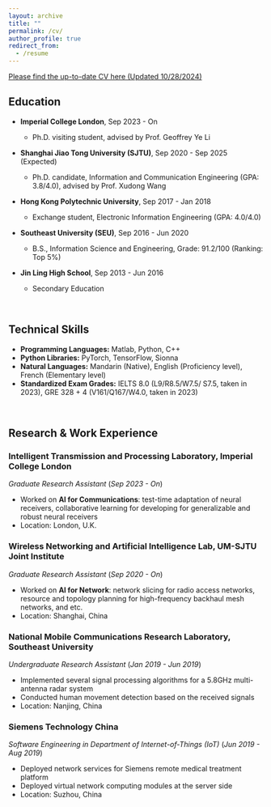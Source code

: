 ```yaml
---
layout: archive
title: ""
permalink: /cv/
author_profile: true
redirect_from:
  - /resume
---
```


[Please find the up-to-date CV here (Updated 10/28/2024)](/files/CV_tianxin_updated.pdf)

## Education

- **Imperial College London**, Sep 2023 - On
  - Ph.D. visiting student, advised by Prof. Geoffrey Ye Li

- **Shanghai Jiao Tong University (SJTU)**, Sep 2020 - Sep 2025 (Expected)
  - Ph.D. candidate, Information and Communication Engineering (GPA: 3.8/4.0), advised by Prof. Xudong Wang

- **Hong Kong Polytechnic University**, Sep 2017 - Jan 2018
  - Exchange student, Electronic Information Engineering (GPA: 4.0/4.0)

- **Southeast University (SEU)**, Sep 2016 - Jun 2020
  - B.S., Information Science and Engineering, Grade: 91.2/100 (Ranking: Top 5%)

- **Jin Ling High School**, Sep 2013 - Jun 2016
  - Secondary Education<br>
<br>

## Technical Skills
- **Programming Languages:** Matlab, Python, C++
- **Python Libraries:** PyTorch, TensorFlow, Sionna
- **Natural Languages:** Mandarin (Native), English (Proficiency level), French (Elementary level)
- **Standardized Exam Grades:** IELTS 8.0 (L9/R8.5/W7.5/ S7.5, taken in 2023), GRE 328 + 4 (V161/Q167/W4.0, taken in 2023)<br>
<br>

## Research & Work Experience
### Intelligent Transmission and Processing Laboratory, Imperial College London
*Graduate Research Assistant*  (*Sep 2023 - On*)
- Worked on **AI for Communications**: test-time adaptation of neural receivers, collaborative learning for developing for generalizable and robust neural receivers
- Location: London, U.K.

### Wireless Networking and Artificial Intelligence Lab, UM-SJTU Joint Institute
*Graduate Research Assistant*  (*Sep 2020 - On*)  
- Worked on **AI for Network**: network slicing for radio access networks, resource and topology planning for high-frequency backhaul mesh networks, and etc.
- Location: Shanghai, China

### National Mobile Communications Research Laboratory, Southeast University
*Undergraduate Research Assistant*  (*Jan 2019 - Jun 2019*)  
- Implemented several signal processing algorithms for a 5.8GHz multi-antenna radar system
- Conducted human movement detection based on the received signals
- Location: Nanjing, China

### Siemens Technology China
*Software Engineering in Department of Internet-of-Things (IoT)*  (*Jun 2019 - Aug 2019*) 
- Deployed network services for Siemens remote medical treatment platform
- Deployed virtual network computing modules at the server side
- Location: Suzhou, China

